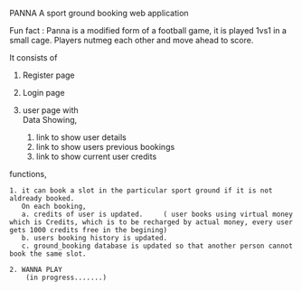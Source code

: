PANNA
A sport ground booking web application

Fun fact : Panna is a modified form of a football game, it is played 1vs1 in a small cage. 
Players nutmeg each other and move ahead to score.

It consists of
1. Register page

2. Login page

3. user page with  
Data Showing,

    1. link to show user details
    2. link to show users previous bookings
    3. link to show current user credits
   
functions,
    
    1. it can book a slot in the particular sport ground if it is not aldready booked.
       On each booking,
       a. credits of user is updated.     ( user books using virtual money which is Credits, which is to be recharged by actual money, every user gets 1000 credits free in the begining)
       b. users booking history is updated.
       c. ground_booking database is updated so that another person cannot book the same slot.
     
    2. WANNA PLAY 
        (in progress.......)
